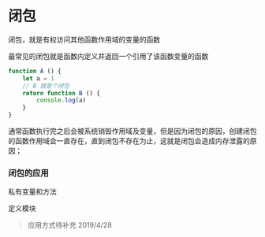 # 闭包
闭包，就是有权访问其他函数作用域的变量的函数

最常见的闭包就是函数内定义并返回一个引用了该函数变量的函数
```js
function A () {
    let a = 1
    // B 就是个闭包
    return function B () {
        console.log(a)
    }
}
```

通常函数执行完之后会被系统销毁作用域及变量，但是因为闭包的原因，创建闭包的函数作用域会一直存在，直到闭包不存在为止，这就是闭包会造成内存泄露的原因；

### 闭包的应用
私有变量和方法

定义模块


> 应用方式待补充
> 2019/4/28 